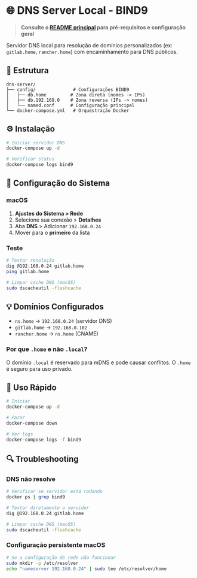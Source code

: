 # 🌐 DNS Server Local - BIND9

> **Consulte o [README principal](../README.md) para pré-requisitos e configuração geral**

Servidor DNS local para resolução de domínios personalizados (ex: `gitlab.home`, `rancher.home`) com encaminhamento para DNS públicos.

## 📁 Estrutura

```
dns-server/
├── config/              # Configurações BIND9
│   ├── db.home         # Zona direta (nomes -> IPs)
│   ├── db.192.168.0    # Zona reversa (IPs -> nomes)
│   └── named.conf      # Configuração principal
└── docker-compose.yml   # Orquestração Docker
```

## ⚙️ Instalação

```bash
# Iniciar servidor DNS
docker-compose up -d

# Verificar status
docker-compose logs bind9
```

## 🔧 Configuração do Sistema

### macOS

1. **Ajustes do Sistema > Rede**
2. Selecione sua conexão > **Detalhes**
3. Aba **DNS** > Adicionar `192.168.0.24`
4. Mover para o **primeiro** da lista

### Teste

```bash
# Testar resolução
dig @192.168.0.24 gitlab.home
ping gitlab.home

# Limpar cache DNS (macOS)
sudo dscacheutil -flushcache
```

## 💡 Domínios Configurados

- `ns.home` → `192.168.0.24` (servidor DNS)
- `gitlab.home` → `192.168.0.102`
- `rancher.home` → `ns.home` (CNAME)

### Por que `.home` e não `.local`?

O domínio `.local` é reservado para mDNS e pode causar conflitos. O `.home` é seguro para uso privado.

## 🚀 Uso Rápido

```bash
# Iniciar
docker-compose up -d

# Parar
docker-compose down

# Ver logs
docker-compose logs -f bind9
```

## 🔍 Troubleshooting

### DNS não resolve

```bash
# Verificar se servidor está rodando
docker ps | grep bind9

# Testar diretamente o servidor
dig @192.168.0.24 gitlab.home

# Limpar cache DNS (macOS)
sudo dscacheutil -flushcache
```

### Configuração persistente macOS

```bash
# Se a configuração de rede não funcionar
sudo mkdir -p /etc/resolver
echo "nameserver 192.168.0.24" | sudo tee /etc/resolver/home
```
